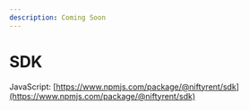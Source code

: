 ```yaml
---
description: Coming Soon
---
```


# SDK

JavaScript: [https://www.npmjs.com/package/@niftyrent/sdk](https://www.npmjs.com/package/@niftyrent/sdk)
